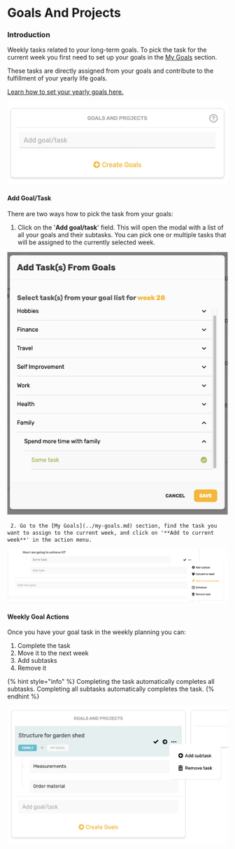 # Goals And Projects

### Introduction

Weekly tasks related to your long-term goals. To pick the task for the current week you first need to set up your goals in the [My Goals](../my-goals.md) section.

These tasks are directly assigned from your goals and contribute to the fulfillment of your yearly life goals.

[Learn how to set your yearly goals here.](../my-goals.md#introduction)

![](../.gitbook/assets/weeklygoals.png)

#### Add Goal/Task

There are two ways how to pick the task from your goals:

1. Click on the '**Add goal/task**' field. This will open the modal with a list of all your goals and their subtasks. You can pick one or multiple tasks that will be assigned to the currently selected week.

![](../.gitbook/assets/addgoalmodal.png)

     2. Go to the [My Goals](../my-goals.md) section, find the task you want to assign to the current week, and click on '**Add to current week**' in the action menu.

![](../.gitbook/assets/assigngoal.png)

#### Weekly Goal Actions

Once you have your goal task in the weekly planning you can:

1. Complete the task
2. Move it to the next week
3. Add subtasks
4. Remove it

{% hint style="info" %}
Completing the task automatically completes all subtasks. Completing all subtasks automatically completes the task.
{% endhint %}

![](../.gitbook/assets/goalsactions.png)

